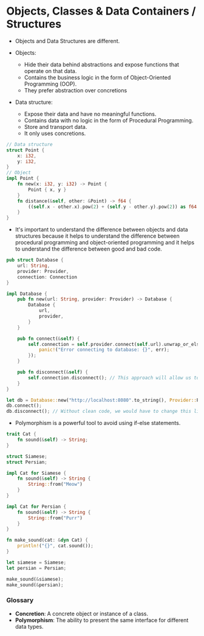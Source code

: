 # Objects, Classes & Data Containers / Structures

- Objects and Data Structures are different.

- Objects:
  - Hide their data behind abstractions and expose functions that operate on that data.
  - Contains the business logic in the form of Object-Oriented Programming (OOP).
  - They prefer abstraction over concretions
- Data structure:
  - Expose their data and have no meaningful functions.
  - Contains data with no logic in the form of Procedural Programming.
  - Store and transport data.
  - It only uses concretions.

```Rust
// Data structure
struct Point {
    x: i32,
    y: i32,
}
// Object
impl Point {
    fn new(x: i32, y: i32) -> Point {
        Point { x, y }
    }
    fn distance(&self, other: &Point) -> f64 {
        ((self.x - other.x).pow(2) + (self.y - other.y).pow(2)) as f64
    }
}
```

- It's important to understand the difference between objects and data structures because it helps to understand the difference between procedural programming and object-oriented programming and it helps to understand the difference between good and bad code.

```Rust
pub struct Database {
    url: String,
    provider: Provider,
    connection: Connection
}

impl Database {
    pub fn new(url: String, provider: Provider) -> Database {
        Database {
            url,
            provider,
        }
    }

    pub fn connect(&self) {
        self.connection = self.provider.connect(self.url).unwrap_or_else(|err| {
            panic!("Error connecting to database: {}", err);
        });
    }

    pub fn disconnect(&self) {
        self.connection.disconnect(); // This approach will allow us to update the method in the future without changing the code that uses it.
    }
}

let db = Database::new("http://localhost:8080".to_string(), Provider::Postgres);
db.connect();
db.disconnect(); // Without clean code, we would have to change this line if we change the disconnect method in every place we use it.
```

- Polymorphism is a powerful tool to avoid using if-else statements.

```Rust
trait Cat {
    fn sound(&self) -> String;
}

struct Siamese;
struct Persian;

impl Cat for Siamese {
    fn sound(&self) -> String {
        String::from("Meow")
    }
}

impl Cat for Persian {
    fn sound(&self) -> String {
        String::from("Purr")
    }
}

fn make_sound(cat: &dyn Cat) {
    println!("{}", cat.sound());
}

let siamese = Siamese;
let persian = Persian;

make_sound(&siamese);
make_sound(&persian);
```

### Glossary

- **Concretion**: A concrete object or instance of a class.
- **Polymorphism**: The ability to present the same interface for different data types.
